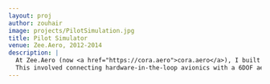 ```yaml
---
layout: proj
author: zouhair
image: projects/PilotSimulation.jpg
title: Pilot Simulator
venue: Zee.Aero, 2012-2014
description: |
  At Zee.Aero (now <a href="https://cora.aero">cora.aero</a>), I built a pilot simulator to experiment with control laws and inceptors, as well as for flight test pilots to train ahead of real life flights. 
  This involved connecting hardware-in-the-loop avionics with a 6DOF aerodynamics simulation, and displaying the aircraft's behavior on a curved screen. This required calibrating the projectors, minimizing and quantifying the lag between inceptors and display, building tools to emulate failures, etc.
---
```


